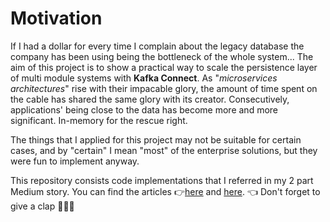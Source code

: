 # Motivation

If I had a dollar for every time I complain about the legacy database the
company has been using being the bottleneck of the whole system... The aim 
of this project is to show a practical way to scale the persistence layer of
multi module systems with **Kafka Connect**. As "_microservices architectures_"
rise with their impacable glory, the amount of time spent on the cable has
shared the same glory with its creator. Consecutively, applications' being close 
to the data has become more and more significant. In-memory for the rescue
right.

The things that I applied for this project may not be suitable for certain
cases, and by "certain" I mean "most" of the enterprise solutions, but they
were fun to implement anyway.

This repository consists code implementations that I referred in my 2 part
Medium story. You can find the articles 👉[here](https://medium.com/@itwasneo/scale-your-database-with-kafka-connect-part-1-f07fc6a1cffe) and [here](https://medium.com/@itwasneo/scale-your-db-with-kafka-connect-part-2-716edf8f2770). 👈
Don't forget to give a clap 🚀🚀🚀